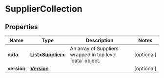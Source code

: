 
# SupplierCollection

## Properties
Name | Type | Description | Notes
------------ | ------------- | ------------- | -------------
**data** | [**List&lt;Supplier&gt;**](Supplier.md) | An array of Suppliers wrapped in top level &#x60;data&#x60; object. |  [optional]
**version** | [**Version**](Version.md) |  |  [optional]



